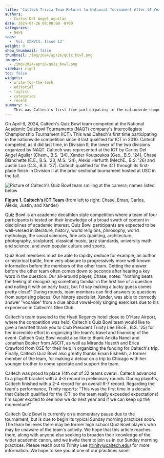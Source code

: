 ```yaml
---
title: 'Caltech Trivia Team Returns to National Tournament After 14 Year Hiatus'
authors:
  - Carlos Del Angel Aguilar
date: 2024-04-26 08:00:00 -0700
categories:
  - News
tags:
  - 'Vol. CXXVII, Issue 13'
weight: 0
show_thumbnail: false
thumbnail: /img/2024/apr26/quiz_bowl.png
images:
  - /img/2024/apr26/quiz_bowl.png
sidebar: right
toc: false
widgets:
  - write-for-the-tech
  - editorial
  - taglist
  - categories
  - recent
summary: >-
    This was Caltech's first time participating in the nationwide competition since it last qualified for ICT in 2010.
---
```


On April 6, 2024, Caltech's Quiz Bowl team competed at the National Academic Quizbowl Tournaments (NAQT) company's Intercollegiate Championship Tournament (ICT). This was Caltech's first time participating in the nationwide competition since it last qualified for ICT in 2010. Caltech competed, as it did last time, in Division II, the lower of the two divisions organized by NAQT. Caltech was represented at the ICT by Carlos Del Angel Aguilar (Chem., B.S. '24), Xander Koutsoukos (Geo., B.S. '24), Chase Blanchette (E.E., B.S. '23, M.S. '24), Alexis Herfurth (MechE., B.S. '26) and Justin Luo (C.S., B.S. '27). Caltech qualified for the ICT through its first-place finish in Division II at the prior sectional tournament hosted at USC in the fall.

![Picture of Caltech's Quiz Bowl team smiling at the camera; names listed below](/img/2024/apr26/quiz_bowl.png)

**Figure 1. Caltech's ICT Team** (from left to right: Chase, Eman, Carlos, Alexis, Justin, and Xander)

Quiz Bowl is an academic decathlon style competition where a team of four participants is tested on their knowledge of a broad swath of content in disciplines of academic interest. Quiz Bowl participants are expected to be well-versed in literature, history, world religions, philosophy, world mythology, the social sciences, fine arts (painting, architecture, photography, sculpture), classical music, jazz standards, university math and science, and even popular culture and sports.

Quiz Bowl members must be able to rapidly deduce for example, an author or historical battle, from very obscure to progressively more well-known information before the members of the other team. Getting the answer before the other team often comes down to seconds after hearing a key word in the question. Our all-around player, Chase, notes: "Nothing beats the feeling of recognizing something familiar in the first line of a question and nailing it with an early buzz, but I'd say making a lucky guess comes pretty close!" During rounds, team members can find answers to questions from surprising places. Our history specialist, Xander, was able to correctly answer "vocalise" from a clue about vowel-only singing exercises due to his experience in Caltech's Glee Club.

Caltech's team traveled to the Hyatt Regency hotel close to O'Hare Airport, where the competition was held. Caltech's Quiz Bowl team would like to give a heartfelt thank you to Club President Trinity Lee (BioE., B.S. '25) for her incredible effort in organizing the team's travel and financing of the event. Caltech Quiz Bowl would also like to thank Ankita Nandi and Jonathan Booker from ASCIT, as well as Miranda Huseth and Erica Crawford from OSE for their help in organizing the funding for Caltech's trip. Finally, Caltech Quiz Bowl also greatly thanks Eman Elsheikh, a former member of the team, for making a detour on a trip to Chicago with her younger brother to come spectate and support the team.

Caltech was proud to place 14th out of 32 teams overall. Caltech advanced to a playoff bracket with a 4-3 record in preliminary rounds. During playoffs, Caltech finished with a 2-4 record for an overall 6-7 record. Regarding the team's performance, Trinity reports: "This was the first time in a decade that Caltech qualified for the ICT, so the team really exceeded expectations! I'm super excited to see how we do next year and if we can keep up the momentum!"

Caltech Quiz Bowl is currently on a momentary pause due to the tournament, but is due to begin its typical Sunday morning practices soon. The team believes there may be former high school Quiz Bowl players who may be unaware of the team's activity. We hope that this article reaches them, along with anyone else seeking to broaden their knowledge of the wider academic canon, and we invite them to join us in our Sunday morning practices. Please reach out to Trinity Lee (trinity@caltech.edu) for more information. We hope to see you at one of our practices soon!